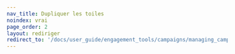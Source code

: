 ```yaml
---
nav_title: Dupliquer les toiles
noindex: vrai
page_order: 2
layout: rediriger
redirect_to: '/docs/user_guide/engagement_tools/campaigns/managing_campaigns/duplicating_segments_and_campaigns/#cloning-a-canvas'
---
```


